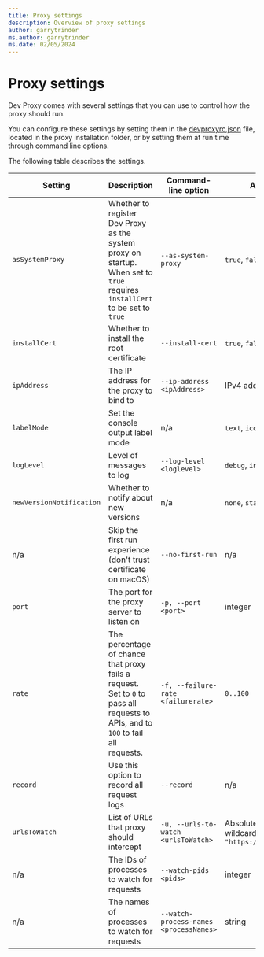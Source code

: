 ```yaml
---
title: Proxy settings
description: Overview of proxy settings
author: garrytrinder
ms.author: garrytrinder
ms.date: 02/05/2024
---
```


# Proxy settings

Dev Proxy comes with several settings that you can use to control how the proxy should run.

You can configure these settings by setting them in the [devproxyrc.json](./devproxyrc.md) file, located in the proxy installation folder, or by setting them at run time through command line options.

The following table describes the settings.

|Setting|Description|Command-line option|Allowed values|Default value|
|--|--|--|--|--|
|`asSystemProxy`|Whether to register Dev Proxy as the system proxy on startup. When set to `true` requires `installCert` to be set to `true`|`--as-system-proxy`|`true`, `false`|`true`|
|`installCert`|Whether to install the root certificate|`--install-cert`|`true`, `false`|`true`|
|`ipAddress`|The IP address for the proxy to bind to|`--ip-address <ipAddress>`|IPv4 address|`127.0.0.1`|
|`labelMode`| Set the console output label mode |n/a|`text`, `icon`, `nerdFont`| `text`|
|`logLevel`|Level of messages to log|`--log-level <loglevel>`|`debug`, `info`, `warn`, `error`| `info`|
|`newVersionNotification`|Whether to notify about new versions|n/a|`none`, `stable`, `beta`|`stable`|
|n/a|Skip the first run experience (don't trust certificate on macOS)|`--no-first-run`|n/a|n/a|
|`port`|The port for the proxy server to listen on|`-p, --port <port>`|integer|`8000`|
|`rate`|The percentage of chance that proxy fails a request. Set to `0` to pass all requests to APIs, and to `100` to fail all requests.|`-f, --failure-rate <failurerate>`|`0..100`|`50`|
|`record`|Use this option to record all request logs|`--record`|n/a|n/a|
|`urlsToWatch`|List of URLs that proxy should intercept|`-u, --urls-to-watch <urlsToWatch>`|Absolute URL (can contain wildcards) for example, `"https://api.contoso.com/*"`|See [devproxyrc](./devproxyrc.md) file|
|n/a|The IDs of processes to watch for requests|`--watch-pids <pids>`|integer|n/a|
|n/a|The names of processes to watch for requests|`--watch-process-names <processNames>`|string|n/a|
